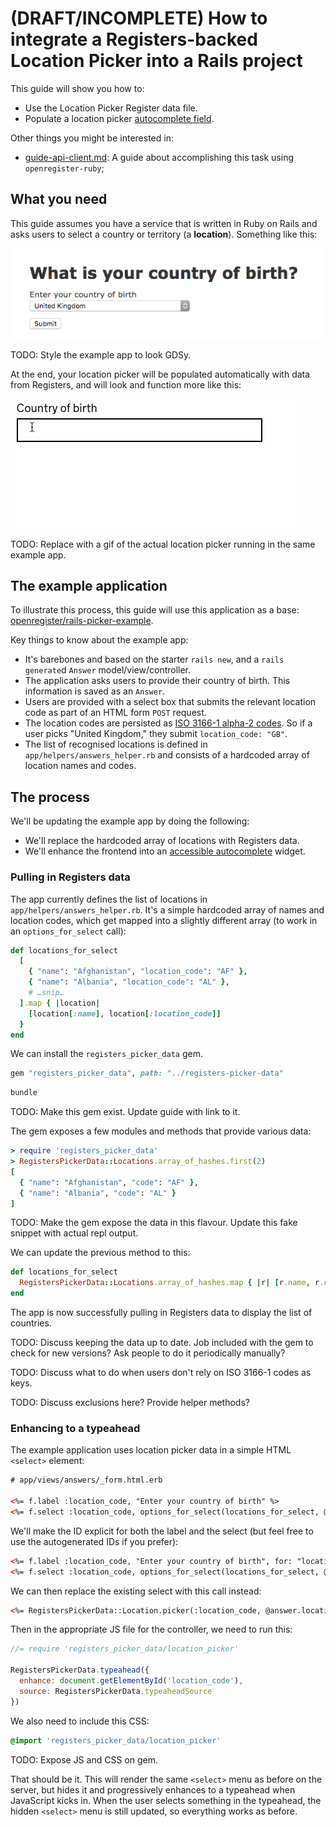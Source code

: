 (DRAFT/INCOMPLETE) How to integrate a Registers-backed Location Picker into a Rails project
===

This guide will show you how to:

- Use the Location Picker Register data file.
- Populate a location picker [autocomplete field](https://github.com/alphagov/accessible-typeahead).

Other things you might be interested in:

- [guide-api-client.md](https://github.com/openregister/rails-picker-example/blob/guide-api-client/guide-api-client.md): A guide about accomplishing this task using `openregister-ruby`;

## What you need

This guide assumes you have a service that is written in Ruby on Rails and asks users to select a country or territory (a **location**). Something like this:

![An image consisting of a web form. There is a title that asks "What is your country of birth." There is a select box that has the preselected value of "United Kingdom". There is a submit button at the bottom.](example-form.png)

TODO: Style the example app to look GDSy.

At the end, your location picker will be populated automatically with data from Registers, and will look and function more like this:

![An animated image consisting of a web form. There is a label that reads "Country of birth." There is an empty text field. The text field is selected, and the characters "U N I" are typed in. A menu appears under the text field, it contains matching countries: "United Kingdom," "United States," "United Arab Emirates," "Tunisia." The first option, "United Kingdom", is clicked on. The text field now updates to contain "United Kingdom." The animation loops from the beginning.](location-picker-example.gif)

TODO: Replace with a gif of the actual location picker running in the same example app.

## The example application

To illustrate this process, this guide will use this application as a base: [openregister/rails-picker-example](https://github.com/openregister/rails-picker-example).

Key things to know about the example app:

- It's barebones and based on the starter `rails new`, and a `rails generate`d `Answer` model/view/controller.
- The application asks users to provide their country of birth. This information is saved as an `Answer`.
- Users are provided with a select box that submits the relevant location code as part of an HTML form `POST` request.
- The location codes are persisted as [ISO 3166-1 alpha-2 codes](https://en.wikipedia.org/wiki/ISO_3166-1_alpha-2#Officially_assigned_code_elements). So if a user picks "United Kingdom," they submit `location_code: "GB"`.
- The list of recognised locations is defined in `app/helpers/answers_helper.rb` and consists of a hardcoded array of location names and codes.

## The process

We'll be updating the example app by doing the following:

- We'll replace the hardcoded array of locations with Registers data.
- We'll enhance the frontend into an [accessible autocomplete](https://github.com/alphagov/accessible-typeahead) widget.

### Pulling in Registers data

The app currently defines the list of locations in `app/helpers/answers_helper.rb`. It's a simple hardcoded array of names and location codes, which get mapped into a slightly different array (to work in an `options_for_select` call):

```ruby
def locations_for_select
  [
    { "name": "Afghanistan", "location_code": "AF" },
    { "name": "Albania", "location_code": "AL" },
    # …snip…
  ].map { |location|
    [location[:name], location[:location_code]]
  }
end
```

We can install the `registers_picker_data` gem.

```ruby
gem "registers_picker_data", path: "../registers-picker-data"
```

```bash
bundle
```

TODO: Make this gem exist. Update guide with link to it.

The gem exposes a few modules and methods that provide various data:

```ruby
> require 'registers_picker_data'
> RegistersPickerData::Locations.array_of_hashes.first(2)
[
  { "name": "Afghanistan", "code": "AF" },
  { "name": "Albania", "code": "AL" }
]
```

TODO: Make the gem expose the data in this flavour. Update this fake snippet with actual repl output.

We can update the previous method to this:

```ruby
def locations_for_select
  RegistersPickerData::Locations.array_of_hashes.map { |r| [r.name, r.code]}
end
```

The app is now successfully pulling in Registers data to display the list of countries.

TODO: Discuss keeping the data up to date. Job included with the gem to check for new versions? Ask people to do it periodically manually?

TODO: Discuss what to do when users don't rely on ISO 3166-1 codes as keys.

TODO: Discuss exclusions here? Provide helper methods?

### Enhancing to a typeahead

The example application uses location picker data in a simple HTML `<select>` element:

```html
# app/views/answers/_form.html.erb

<%= f.label :location_code, "Enter your country of birth" %>
<%= f.select :location_code, options_for_select(locations_for_select, @answer.location_code) %>
```

We'll make the ID explicit for both the label and the select (but feel free to use the autogenerated IDs if you prefer):

```html
<%= f.label :location_code, "Enter your country of birth", for: "location_picker" %>
<%= f.select :location_code, options_for_select(locations_for_select, @answer.location_code), {}, id: "location_picker" %>
```

We can then replace the existing select with this call instead:

```html
<%= RegistersPickerData::Location.picker(:location_code, @answer.location_code) %>
```

Then in the appropriate JS file for the controller, we need to run this:

```js
//= require 'registers_picker_data/location_picker'

RegistersPickerData.typeahead({
  enhance: document.getElementById('location_code'),
  source: RegistersPickerData.typeaheadSource
})
```

We also need to include this CSS:

```css
@import 'registers_picker_data/location_picker'
```

TODO: Expose JS and CSS on gem.

That should be it. This will render the same `<select>` menu as before on the server, but hides it and progressively enhances to a typeahead when JavaScript kicks in. When the user selects something in the typeahead, the hidden `<select>` menu is still updated, so everything works as before.

